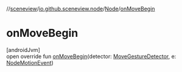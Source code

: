 //[sceneview](../../../index.md)/[io.github.sceneview.node](../index.md)/[Node](index.md)/[onMoveBegin](on-move-begin.md)

# onMoveBegin

[androidJvm]\
open override fun [onMoveBegin](on-move-begin.md)(detector: [MoveGestureDetector](../../io.github.sceneview.gesture/-move-gesture-detector/index.md), e: [NodeMotionEvent](../../io.github.sceneview.gesture/-node-motion-event/index.md))
